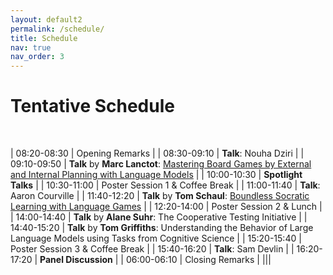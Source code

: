 ```yaml
---
layout: default2
permalink: /schedule/
title: Schedule
nav: true
nav_order: 3
---
```

# Tentative Schedule


<br>

| 08:20-08:30  | Opening Remarks |
| 08:30-09:10  | **Talk**: Nouha Dziri |
| 09:10-09:50  | **Talk** by **Marc Lanctot**: [Mastering Board Games by External and Internal Planning with Language Models](https://deepmind.google/research/publications/139455/) |
| 10:00-10:30  | **Spotlight Talks** |
| 10:30-11:00  | Poster Session 1 & Coffee Break |
| 11:00-11:40  | **Talk**: Aaron Courville |
| 11:40-12:20  | **Talk** by **Tom Schaul**: [Boundless Socratic Learning with Language Games](https://arxiv.org/abs/2411.16905) |
| 12:20-14:00  | Poster Session 2 & Lunch |
| 14:00-14:40  | **Talk** by **Alane Suhr**: The Cooperative Testing Initiative |
| 14:40-15:20  | **Talk** by **Tom Griffiths**: Understanding the Behavior of Large Language Models using Tasks from Cognitive Science |
| 15:20-15:40  | Poster Session 3 & Coffee Break |
| 15:40-16:20  | **Talk**: Sam Devlin |
| 16:20-17:20  | **Panel Discussion** |
| 06:00-06:10  | Closing Remarks |
|||

<br>

<br>